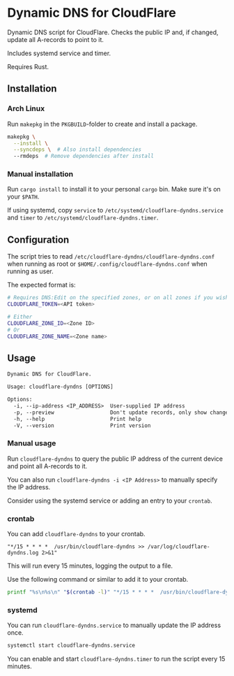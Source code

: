 # Dynamic DNS for CloudFlare

Dynamic DNS script for CloudFlare. Checks the public IP and, if changed, update all A-records to point to it.

Includes systemd service and timer.

Requires Rust.

## Installation

### Arch Linux

Run `makepkg` in the `PKGBUILD`-folder to create and install a package.

```sh
makepkg \
  --install \
  --syncdeps \  # Also install dependencies
  --rmdeps  # Remove dependencies after install
```

### Manual installation

Run `cargo install` to install it to your personal `cargo` bin. Make sure it's on your `$PATH`.

If using systemd, copy `service` to `/etc/systemd/cloudflare-dyndns.service` and `timer` to `/etc/systemd/cloudflare-dyndns.timer`.

## Configuration

The script tries to read `/etc/cloudflare-dyndns/cloudflare-dyndns.conf` when running as root or `$HOME/.config/cloudflare-dyndns.conf` when running as user.

The expected format is:

```sh
# Requires DNS:Edit on the specified zones, or on all zones if you wish to query by name.
CLOUDFLARE_TOKEN=<API token>

# Either
CLOUDFLARE_ZONE_ID=<Zone ID>
# Or
CLOUDFLARE_ZONE_NAME=<Zone name>
```

## Usage

```txt
Dynamic DNS for CloudFlare.

Usage: cloudflare-dyndns [OPTIONS]

Options:
  -i, --ip-address <IP_ADDRESS>  User-supplied IP address
  -p, --preview                  Don't update records, only show changes [aliases: dry_run] [short aliases: d]
  -h, --help                     Print help
  -V, --version                  Print version
```

### Manual usage

Run `cloudflare-dyndns` to query the public IP address of the current device and point all A-records to it.

You can also run `cloudflare-dyndns -i <IP Address>` to manually specify the IP address.

Consider using the systemd service or adding an entry to your `crontab`.

### crontab

You can add `cloudflare-dyndns` to your crontab.

```crontab
"*/15 * * * *  /usr/bin/cloudflare-dyndns >> /var/log/cloudflare-dyndns.log 2>&1"
```

This will run every 15 minutes, logging the output to a file.

Use the following command or similar to add it to your crontab.

```sh
printf "%s\n%s\n" "$(crontab -l)" "*/15 * * * *  /usr/bin/cloudflare-dyndns >> /var/log/cloudflare-dyndns.log 2>&1" | crontab -
```

### systemd

You can run `cloudflare-dyndns.service` to manually update the IP address once.

```sh
systemctl start cloudflare-dyndns.service
```

You can enable and start `cloudflare-dyndns.timer` to run the script every 15 minutes.
